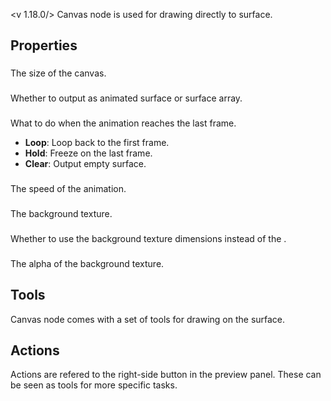 <v 1.18.0/>
Canvas node is used for drawing directly to surface. 

## Properties

### <junc dimension>
The size of the canvas.

### <junc frames animation>
Whether to output as animated surface or surface array.

### <junc animation type>
What to do when the animation reaches the last frame.

- **Loop**: Loop back to the first frame.
- **Hold**: Freeze on the last frame.
- **Clear**: Output empty surface.

### <junc animation speed>
The speed of the animation.

### <junc background>
The background texture.

### <junc use background dimension>
Whether to use the background texture dimensions instead of the <junc dimension>.

### <junc background alpha>
The alpha of the background texture.

## Tools

Canvas node comes with a set of tools for drawing on the surface.

## Actions

Actions are refered to the right-side button in the preview panel. These can be seen as tools for more specific tasks.